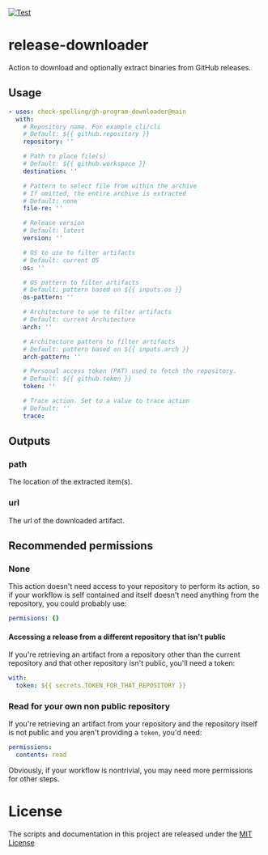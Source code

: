 [![Test](https://github.com/check-spelling/gh-program-downloader/actions/workflows/test.yml/badge.svg)](https://github.com/check-spelling/gh-program-downloader/actions/workflows/test.yml)

# release-downloader

Action to download and optionally extract binaries from GitHub releases.

## Usage

```yaml
- uses: check-spelling/gh-program-downloader@main
  with:
    # Repository name. For example cli/cli
    # Default: ${{ github.repository }}
    repository: ''

    # Path to place file(s)
    # Default: ${{ github.workspace }}
    destination: ''

    # Pattern to select file from within the archive
    # If omitted, the entire archive is extracted
    # Default: none
    file-re: ''

    # Release version
    # Default: latest
    version: ''

    # OS to use to filter artifacts
    # Default: current OS
    os: ''

    # OS pattern to filter artifacts
    # Default: pattern based on ${{ inputs.os }}
    os-pattern: ''

    # Architecture to use to filter artifacts
    # Default: current Architecture
    arch: ''

    # Architecture pattern to filter artifacts
    # Default: pattern based on ${{ inputs.arch }}
    arch-pattern: ''

    # Personal access token (PAT) used to fetch the repository.
    # Default: ${{ github.token }}
    token: ''

    # Trace action. Set to a value to trace action
    # Default: ''
    trace:
```

## Outputs

### path

The location of the extracted item(s).

### url

The url of the downloaded artifact.

## Recommended permissions

### None

This action doesn't need access to your repository to perform its action, so if
your workflow is self contained and itself doesn't need anything from the repository,
you could probably use:

```yaml
permisions: {}
```

#### Accessing a release from a different repository that isn't public

If you're retrieving an artifact from a repository other than the current repository and that other repository isn't public, you'll need a token:

```yaml
with:
  token: ${{ secrets.TOKEN_FOR_THAT_REPOSITORY }}
```

### Read for your own non public repository

If you're retrieving an artifact from your repository and the repository itself is not public and you aren't providing a `token`, you'd need:

```yaml
permissions:
  contents: read
```

Obviously, if your workflow is nontrivial, you may need more permissions for other steps.

# License

The scripts and documentation in this project are released under the [MIT License](LICENSE.txt)
